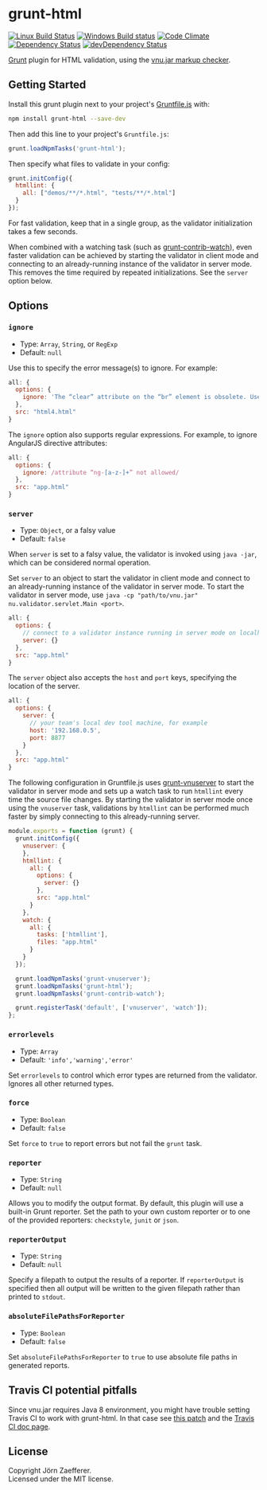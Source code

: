 # grunt-html

[![Linux Build Status](https://img.shields.io/travis/jzaefferer/grunt-html/master.svg?label=Linux%20build)](https://travis-ci.org/jzaefferer/grunt-html)
[![Windows Build status](https://img.shields.io/appveyor/ci/jzaefferer/grunt-html/master.svg?label=Windows%20build)](https://ci.appveyor.com/project/jzaefferer/grunt-html/branch/master)
[![Code Climate](https://img.shields.io/codeclimate/github/jzaefferer/grunt-html.svg)](https://codeclimate.com/github/jzaefferer/grunt-html)
[![Dependency Status](https://img.shields.io/david/jzaefferer/grunt-html.svg)](https://david-dm.org/jzaefferer/grunt-html)
[![devDependency Status](https://img.shields.io/david/dev/jzaefferer/grunt-html.svg)](https://david-dm.org/jzaefferer/grunt-html#info=devDependencies)

[Grunt][grunt] plugin for HTML validation, using the [vnu.jar markup checker][vnujar].

## Getting Started

Install this grunt plugin next to your project's [Gruntfile.js][getting_started] with:

```bash
npm install grunt-html --save-dev
```

Then add this line to your project's `Gruntfile.js`:

```js
grunt.loadNpmTasks('grunt-html');
```

Then specify what files to validate in your config:

```js
grunt.initConfig({
  htmllint: {
    all: ["demos/**/*.html", "tests/**/*.html"]
  }
});
```

For fast validation, keep that in a single group, as the validator initialization takes a few seconds.

When combined with a watching task (such as [grunt-contrib-watch][watch]), even faster validation can be achieved by starting the validator in client mode and connecting to an already-running instance of the validator in server mode. This removes the time required by repeated initializations. See the `server` option below.

## Options

### `ignore`

* Type: `Array`, `String`, or `RegExp`
* Default: `null`

Use this to specify the error message(s) to ignore. For example:

```js
all: {
  options: {
    ignore: 'The “clear” attribute on the “br” element is obsolete. Use CSS instead.'
  },
  src: "html4.html"
}
```

The `ignore` option also supports regular expressions. For example, to ignore AngularJS directive attributes:

```js
all: {
  options: {
    ignore: /attribute “ng-[a-z-]+” not allowed/
  },
  src: "app.html"
}
```

### `server`

* Type: `Object`, or a falsy value
* Default: `false`

When `server` is set to a falsy value, the validator is invoked using `java -jar`, which can be considered normal operation.

Set `server` to an object to start the validator in client mode and connect to an already-running instance of the validator in server mode.
To start the validator in server mode, use `java -cp "path/to/vnu.jar" nu.validator.servlet.Main <port>`.

```js
all: {
  options: {
    // connect to a validator instance running in server mode on localhost:8888
    server: {}
  },
  src: "app.html"
}
```

The `server` object also accepts the `host` and `port` keys, specifying the location of the server.

```js
all: {
  options: {
    server: {
      // your team's local dev tool machine, for example
      host: '192.168.0.5',
      port: 8877
    }
  },
  src: "app.html"
}
```

The following configuration in Gruntfile.js uses [grunt-vnuserver][vnuserver] to start the validator in server mode and sets up a watch task to run `htmllint` every time the source file changes.
By starting the validator in server mode once using the `vnuserver` task, validations by `htmllint` can be performed much faster by simply connecting to this already-running server.

```js
module.exports = function (grunt) {
  grunt.initConfig({
    vnuserver: {
    },
    htmllint: {
      all: {
        options: {
          server: {}
        },
        src: "app.html"
      }
    },
    watch: {
      all: {
        tasks: ['htmllint'],
        files: "app.html"
      }
    }
  });

  grunt.loadNpmTasks('grunt-vnuserver');
  grunt.loadNpmTasks('grunt-html');
  grunt.loadNpmTasks('grunt-contrib-watch');

  grunt.registerTask('default', ['vnuserver', 'watch']);
};
```

### `errorlevels`

* Type: `Array`
* Default: `'info','warning','error'`

Set `errorlevels` to control which error types are returned from the validator. Ignores all other returned types.

### `force`

* Type: `Boolean`
* Default: `false`

Set `force` to `true` to report errors but not fail the `grunt` task.

### `reporter`

* Type: `String`
* Default: `null`

Allows you to modify the output format. By default, this plugin will use a built-in Grunt reporter. Set the path to your own custom reporter or to one of the provided reporters: `checkstyle`, `junit` or `json`.

### `reporterOutput`

* Type: `String`
* Default: `null`

Specify a filepath to output the results of a reporter. If `reporterOutput` is specified then all output will be written to the given filepath rather than printed to `stdout`.

### `absoluteFilePathsForReporter`

* Type: `Boolean`
* Default: `false`

Set `absoluteFilePathsForReporter` to `true` to use absolute file paths in generated reports.

## Travis CI potential pitfalls

Since vnu.jar requires Java 8 environment, you might have trouble setting Travis CI to work with grunt-html.
In that case see [this patch](https://github.com/jquery/jquery-ui/commit/ff3769272bb5530b224297fa5d2add1865acbb7f)
and the [Travis CI doc page](https://docs.travis-ci.com/user/trusty-ci-environment/).

## License

Copyright Jörn Zaefferer.  
Licensed under the MIT license.

[grunt]: http://gruntjs.com/
[getting_started]: http://gruntjs.com/getting-started
[vnujar]: https://validator.github.io/validator/
[watch]: https://github.com/gruntjs/grunt-contrib-watch
[vnuserver]: https://www.npmjs.com/package/grunt-vnuserver
